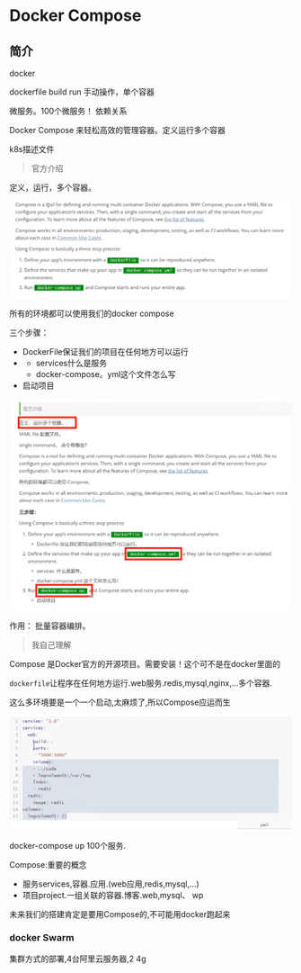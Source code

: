 # Docker Compose

## 简介

docker

dockerfile build run 手动操作，单个容器

微服务。100个微服务！ 依赖关系

Docker Compose 来轻松高效的管理容器。定义运行多个容器



k8s描述文件

> 官方介绍

定义，运行，多个容器。



![1597803399426](02_docker_DockerCompose%E4%BB%8B%E7%BB%8D.assets/1597803399426.png)

所有的环境都可以使用我们的docker compose

三个步骤：

- DockerFile保证我们的项目在任何地方可以运行
- 
  - services什么是服务
  - docker-compose。yml这个文件怎么写
- 启动项目

![1597803633532](02_docker_DockerCompose%E4%BB%8B%E7%BB%8D.assets/1597803633532.png)

作用： 批量容器编排。

> 我自己理解

Compose 是Docker官方的开源项目。需要安装！这个可不是在docker里面的

`dockerfile`让程序在任何地方运行.web服务.redis,mysql,nginx,...多个容器.

这么多环境要是一个一个启动,太麻烦了,所以Compose应运而生

![1597803833899](02_docker_DockerCompose%E4%BB%8B%E7%BB%8D.assets/1597803833899.png)

docker-compose up 100个服务.

Compose:重要的概念

- 服务services,容器.应用.(web应用,redis,mysql,...)
- 项目project.一组关联的容器.博客.web,mysql、 wp

未来我们的搭建肯定是要用Compose的,不可能用docker跑起来

### docker Swarm

集群方式的部署,4台阿里云服务器,2 4g

